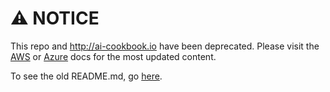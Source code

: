 # ⚠️ NOTICE

This repo and http://ai-cookbook.io have been deprecated. Please visit the [AWS](https://docs.databricks.com/aws/en/generative-ai/tutorials/ai-cookbook/) or [Azure](https://learn.microsoft.com/en-us/azure/databricks/generative-ai/tutorials/ai-cookbook/) docs for the most updated content.

To see the old README.md, go [here](./old_README.md).
